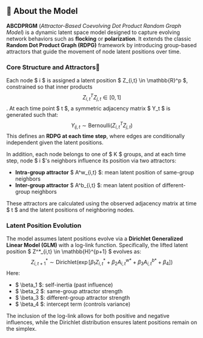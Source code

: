 ## 📘 About the Model

**ABCDPRGM** (*Attractor-Based Coevolving Dot Product Random Graph Model*) is a dynamic latent space model designed to capture evolving network behaviors such as **flocking** or **polarization**. It extends the classic **Random Dot Product Graph (RDPG)** framework by introducing group-based attractors that guide the movement of node latent positions over time.

### Core Structure and Attractors🧲

Each node $ i $ is assigned a latent position $ Z_{i,t} \in \mathbb{R}^p $, constrained so that inner products $$ Z_{i,t}^T Z_{j,t} \in [0, 1] $$. At each time point $ t $, a symmetric adjacency matrix $ Y_t $ is generated such that:
$$
Y_{ij,t} \sim \text{Bernoulli}(Z_{i,t}^T Z_{j,t})
$$
This defines an **RDPG at each time step**, where edges are conditionally independent given the latent positions.

In addition, each node belongs to one of $ K $ groups, and at each time step, node $ i $'s neighbors influence its position via two attractors:
- **Intra-group attractor** $ A^w_{i,t} $: mean latent position of same-group neighbors
- **Inter-group attractor** $ A^b_{i,t} $: mean latent position of different-group neighbors

These attractors are calculated using the observed adjacency matrix at time $ t $ and the latent positions of neighboring nodes.

### Latent Position Evolution

The model assumes latent positions evolve via a **Dirichlet Generalized Linear Model (GLM)** with a log-link function. Specifically, the lifted latent position $ Z^*_{i,t} \in \mathbb{H}^{p+1} $ evolves as:
$$
Z^*_{i,t+1} \sim \text{Dirichlet}\left( \exp\left[\beta_1 Z^*_{i,t} + \beta_2 A^{w*}_{i,t} + \beta_3 A^{b*}_{i,t} + \beta_4 \right] \right)
$$
Here:
- $ \beta_1 $: self-inertia (past influence)
- $ \beta_2 $: same-group attractor strength
- $ \beta_3 $: different-group attractor strength
- $ \beta_4 $: intercept term (controls variance)

The inclusion of the log-link allows for both positive and negative influences, while the Dirichlet distribution ensures latent positions remain on the simplex.